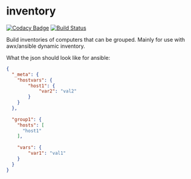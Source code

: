 # inventory
[![Codacy Badge](https://api.codacy.com/project/badge/Grade/e44415220d504cb7a495a6b56e22572b)](https://app.codacy.com/manual/cblack34/inventory?utm_source=github.com&utm_medium=referral&utm_content=cblack34/inventory&utm_campaign=Badge_Grade_Dashboard)
[![Build Status](https://travis-ci.org/cblack34/inventory.svg?branch=master)](https://travis-ci.org/cblack34/inventory)  

Build inventories of computers that can be grouped. Mainly for use with awx/ansible dynamic inventory.  

What the json should look like for ansible:
```json
{
  "_meta": {
    "hostvars": {
        "host1": {
            "var2": "val2"
        }
    }
  },
  
  "group1": {
    "hosts": [
      "host1"
    ],
    
    "vars": {
        "var1": "val1"
    }
  }
}
```
